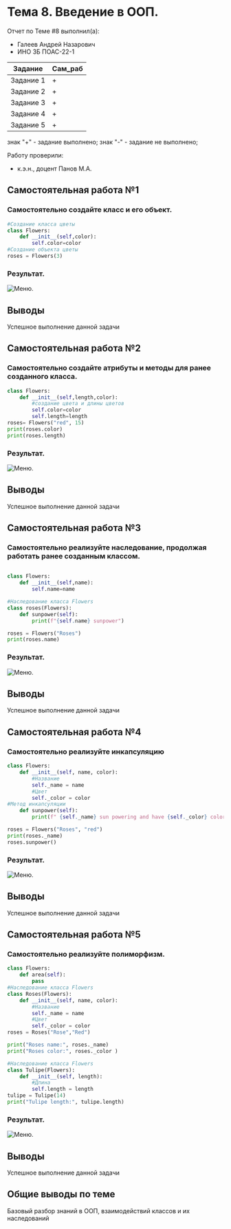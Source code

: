 # Тема 8. Введение в ООП.
Отчет по Теме #8 выполнил(а):
- Галеев Андрей Назарович
- ИНО ЗБ ПОАС-22-1

| Задание |  Сам_раб |
| ------ |  ------ |
| Задание 1 | + |
| Задание 2 | + |
| Задание 3 | + | 
| Задание 4 | + | 
| Задание 5 | + |

знак "+" - задание выполнено; знак "-" - задание не выполнено;

Работу проверили:
- к.э.н., доцент Панов М.А.

## Самостоятельная работа №1
### Самостоятельно создайте класс и его объект.

```python
#Создание класса цветы
class Flowers: 
    def __init__(self,color):
        self.color=color
#Создание объекта цветы
roses = Flowers(3) 

```
### Результат.
![Меню](https://github.com/Iamtheempty/Ucheba/blob/lab8/lab8/1.png).


## Выводы

Успешное выполнение данной задачи

## Самостоятельная работа №2
### Самостоятельно создайте атрибуты и методы для ранее созданного класса.

```python
class Flowers:
    def __init__(self,length,color):
        #создание цвета и длины цветов
        self.color=color
        self.length=length
roses= Flowers("red", 15)
print(roses.color)
print(roses.length)
```
### Результат.
![Меню](https://github.com/Iamtheempty/Ucheba/blob/lab8/lab8/2.png).

## Выводы

Успешное выполнение данной задачи
  
## Самостоятельная работа №3
### Самостоятельно реализуйте наследование, продолжая работать ранее созданным классом. 

```python

class Flowers:
    def __init__(self,name):
        self.name=name

#Наследование класса Flowers
class roses(Flowers): 
    def sunpower(self):
        print(f"{self.name} sunpower")

roses = Flowers("Roses")
print(roses.name)


```
### Результат.
![Меню](https://github.com/Iamtheempty/Ucheba/blob/lab8/lab8/3.png).

## Выводы

Успешное выполнение данной задачи
  
## Самостоятельная работа №4
### Самостоятельно реализуйте инкапсуляцию

```python
class Flowers:
    def __init__(self, name, color):
        #Название
        self._name = name  
        #Цвет
        self._color = color  
#Метод инкапсуляции
    def sunpower(self):
        print(f" {self._name} sun powering and have {self._color} color")

roses = Flowers("Roses", "red")
print(roses._name)
roses.sunpower()

```
### Результат.
![Меню](https://github.com/Iamtheempty/Ucheba/blob/lab8/lab8/4.png).

## Выводы

Успешное выполнение данной задачи
  
## Самостоятельная работа №5
### Самостоятельно реализуйте полиморфизм. 


```python
class Flowers:
    def area(self):
        pass
#Наследование класса Flowers
class Roses(Flowers):  
    def __init__(self, name, color):
        #Название
        self._name = name  
        #Цвет
        self._color = color  
roses = Roses("Rose","Red")

print("Roses name:", roses._name)
print("Roses color:", roses._color )

#Наследование класса Flowers
class Tulipe(Flowers): 
    def __init__(self, length):
        #Длина
        self.length = length  
tulipe = Tulipe(14)
print("Tulipe length:", tulipe.length)

```
### Результат.
![Меню](https://github.com/Iamtheempty/Ucheba/blob/lab8/lab8/5.png).

## Выводы

Успешное выполнение данной задачи
  


## Общие выводы по теме
Базовый разбор знаний в ООП, взаимодействий классов и их наследований
